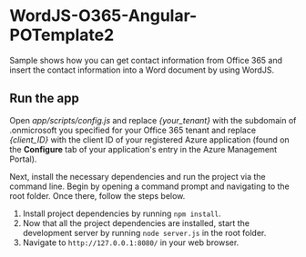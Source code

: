 # WordJS-O365-Angular-POTemplate2

Sample shows how you can get contact information from Office 365 and insert the contact 
information into a Word document by using WordJS.

## Run the app

Open *app/scripts/config.js* and replace *{your_tenant}* with the subdomain of .onmicrosoft you specified for your Office 365 tenant and replace *{client_ID}* with the client ID of your registered Azure application (found on the **Configure** tab of your application's entry in the Azure Management Portal).

Next, install the necessary dependencies and run the project via the command line. Begin by opening a command prompt and navigating to the root folder. Once there, follow the steps below.

1. Install project dependencies by running ```npm install```.
2. Now that all the project dependencies are installed, start the development server by running ```node server.js``` in the root folder.
3. Navigate to ```http://127.0.0.1:8080/``` in your web browser.
